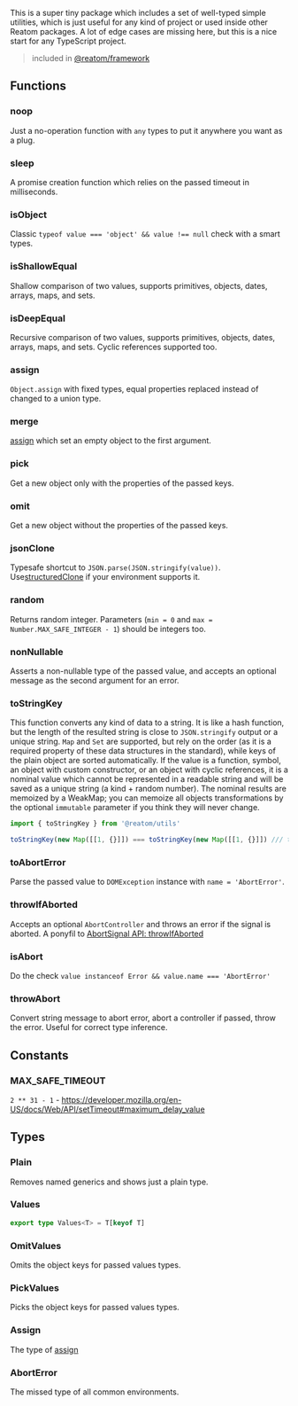 This is a super tiny package which includes a set of well-typed simple utilities, which is just useful for any kind of project or used inside other Reatom packages. A lot of edge cases are missing here, but this is a nice start for any TypeScript project.

> included in [@reatom/framework](https://www.reatom.dev/package/framework)

## Functions

### noop

Just a no-operation function with `any` types to put it anywhere you want as a plug.

### sleep

A promise creation function which relies on the passed timeout in milliseconds.

### isObject

Classic `typeof value === 'object' && value !== null` check with a smart types.

### isShallowEqual

Shallow comparison of two values, supports primitives, objects, dates, arrays, maps, and sets.

### isDeepEqual

Recursive comparison of two values, supports primitives, objects, dates, arrays, maps, and sets. Cyclic references supported too.

### assign

`Object.assign` with fixed types, equal properties replaced instead of changed to a union type.

### merge

[assign](#assign) which set an empty object to the first argument.

### pick

Get a new object only with the properties of the passed keys.

### omit

Get a new object without the properties of the passed keys.

### jsonClone

Typesafe shortcut to `JSON.parse(JSON.stringify(value))`. Use[structuredClone](https://developer.mozilla.org/en-US/docs/Web/API/structuredClone) if your environment supports it.

### random

Returns random integer. Parameters (`min = 0` and `max = Number.MAX_SAFE_INTEGER - 1`) should be integers too.

### nonNullable

Asserts a non-nullable type of the passed value, and accepts an optional message as the second argument for an error.

### toStringKey

This function converts any kind of data to a string. It is like a hash function, but the length of the resulted string is close to `JSON.stringify` output or a unique string. `Map` and `Set` are supported, but rely on the order (as it is a required property of these data structures in the standard), while keys of the plain object are sorted automatically. If the value is a function, symbol, an object with custom constructor, or an object with cyclic references, it is a nominal value which cannot be represented in a readable string and will be saved as a unique string (a kind + random number). The nominal results are memoized by a WeakMap; you can memoize all objects transformations by the optional `immutable` parameter if you think they will never change.

```ts
import { toStringKey } from '@reatom/utils'

toStringKey(new Map([[1, {}]]) === toStringKey(new Map([[1, {}]]) /// true
```

### toAbortError

Parse the passed value to `DOMException` instance with `name = 'AbortError'`.

### throwIfAborted

Accepts an optional `AbortController` and throws an error if the signal is aborted. A ponyfil to [AbortSignal API: throwIfAborted](https://caniuse.com/?search=throwIfAborted)

### isAbort

Do the check `value instanceof Error && value.name === 'AbortError'`

### throwAbort

Convert string message to abort error, abort a controller if passed, throw the error. Useful for correct type inference.

## Constants

### MAX_SAFE_TIMEOUT

`2 ** 31 - 1` - https://developer.mozilla.org/en-US/docs/Web/API/setTimeout#maximum_delay_value

## Types

### Plain

Removes named generics and shows just a plain type.

### Values

```ts
export type Values<T> = T[keyof T]
```

### OmitValues

Omits the object keys for passed values types.

### PickValues

Picks the object keys for passed values types.

### Assign

The type of [assign](#assign)

### AbortError

The missed type of all common environments.
